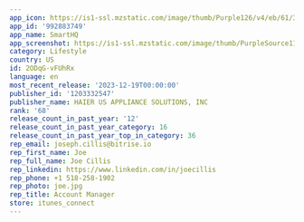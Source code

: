```yaml
---
app_icon: https://is1-ssl.mzstatic.com/image/thumb/Purple126/v4/eb/61/34/eb61348f-62c0-1038-aafe-2f123f15b6a5/AppIcon-0-1x_U007emarketing-0-5-0-85-220-0.png/1024x1024bb.png
app_id: '992883749'
app_name: SmartHQ
app_screenshot: https://is1-ssl.mzstatic.com/image/thumb/PurpleSource116/v4/bb/9e/29/bb9e298c-a9c4-fb26-319e-2f6fc29a675e/aa3fd6e3-ba10-4ce5-b6e9-b285010f2823_What_U0027s_new.jpg/1284x2778bb.png
category: Lifestyle
country: US
id: 2ODqG-vFUhRx
language: en
most_recent_release: '2023-12-19T00:00:00'
publisher_id: '1203332547'
publisher_name: HAIER US APPLIANCE SOLUTIONS, INC
rank: '68'
release_count_in_past_year: '12'
release_count_in_past_year_category: 16
release_count_in_past_year_top_in_category: 36
rep_email: joseph.cillis@bitrise.io
rep_first_name: Joe
rep_full_name: Joe Cillis
rep_linkedin: https://www.linkedin.com/in/joecillis
rep_phone: +1 518-258-1902
rep_photo: joe.jpg
rep_title: Account Manager
store: itunes_connect
---
```

